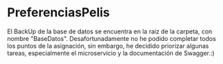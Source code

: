 # PreferenciasPelis

El BackUp de la base de datos se encuentra en la raiz de la carpeta, con nombre "BaseDatos".
Desafortunadamente no he podido completar todos los puntos de la asignación, sin embargo, he decidido priorizar algunas tareas, especialmente el microservicio y la documentación de Swagger.:)
